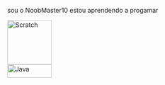 sou o NoobMaster10
estou aprendendo a progamar 

<div> 
<img aling="center" alt="Scratch" heigth="50" width="100" src="https://img.shields.io/badge/Scratch-4D97FF?style=for-the-badge&logo=Scratch&logoColor=white">

<div>
<img align="center" alt="Java" height="30" width="100" src="https://img.shields.io/badge/JavaScript-323330?style=for-the-badge&logo=javascript&logoColor=F7DF1E">
